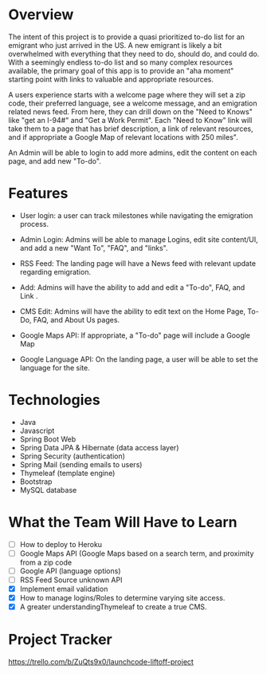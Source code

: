 # Overview
The intent of this project is to provide a quasi prioritized to-do list for an emigrant who just arrived in the US. A new emigrant is likely a bit overwhelmed with everything that they need to do, should do, and could do. With a seemingly endless to-do list and so many complex resources available, the primary goal of this app is to provide an "aha moment" starting point with links to valuable and appropriate resources.

A users experience starts with a welcome page where they will set a zip code, their preferred language, see a welcome message, and an emigration related news feed. From here, they can drill down on the "Need to Knows" like "get an I-94#" and "Get a Work Permit". Each "Need to Know" link will take them to a page that has brief description, a link of relevant resources, and if appropriate a Google Map of relevant locations with 250 miles".

An Admin will be able to login to add more admins, edit the content on each page, and add new "To-do".

# Features
- User login: a user can track milestones while navigating the emigration process.
- Admin Login: Admins will be able to manage Logins, edit site content/UI, and add a new "Want To", "FAQ", and "links".

- RSS Feed: The landing page will have a News feed with relevant update regarding emigration.
- Add: Admins will have the ability to add and edit a "To-do", FAQ, and Link .
- CMS Edit: Admins will have the ability to edit text on the Home Page, To-Do, FAQ, and About Us pages.
- Google Maps API: If appropriate, a "To-do" page will include a Google Map
- Google Language API: On the landing page, a user will be able to set the language for the site.


# Technologies
- Java
- Javascript
- Spring Boot Web
- Spring Data JPA & Hibernate (data access layer)
- Spring Security (authentication)
- Spring Mail (sending emails to users)
- Thymeleaf (template engine)
- Bootstrap 
- MySQL database

# What the Team Will Have to Learn
- [ ] How to deploy to Heroku
- [ ] Google Maps API (Google Maps based on a search term, and proximity from a zip code
- [ ] Google API (language options)
- [ ] RSS Feed Source unknown API
- [x] Implement email validation
- [x] How to manage logins/Roles to determine varying site access.
- [x] A greater understandingThymeleaf to create a true CMS.

# Project Tracker
https://trello.com/b/ZuQts9x0/launchcode-liftoff-project
